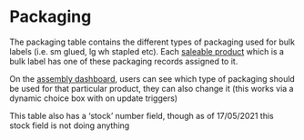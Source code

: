 # Packaging

The packaging table contains the different types of packaging used for bulk labels (i.e. sm glued, lg wh stapled etc). Each [saleable product](saleableProducts.md) which is a bulk label has one of these packaging records assigned to it.

On the [assembly dashboard](assemblyDash.md), users can see which type of packaging should be used for that particular product, they can also change it (this works via a dynamic choice box with on update triggers)

This table also has a ‘stock’ number field, though as of 17/05/2021 this stock field is not doing anything
